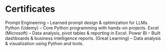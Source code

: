 # Certificates
Prompt Engineering – Learned prompt design &amp; optimization for LLMs.  Python (Udemy) – Core Python programming with hands-on projects.  Excel (Microsoft) – Data analysis, pivot tables &amp; reporting in Excel.  Power BI – Built dashboards &amp; business intelligence reports. (Great Learning) – Data analysis &amp; visualization using Python and tools.

